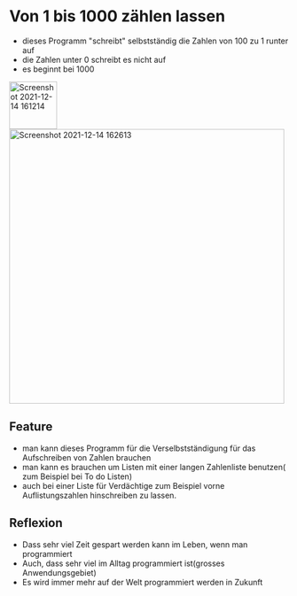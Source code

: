 # Von 1 bis 1000 zählen lassen
- dieses Programm "schreibt" selbstständig die Zahlen von 100 zu 1 runter auf
- die Zahlen unter 0 schreibt es nicht auf
- es beginnt bei 1000
<img width="86" alt="Screenshot 2021-12-14 161214" src="https://user-images.githubusercontent.com/96128600/146025181-85ed9c9a-3698-4545-8535-ff39a4a91b70.png">
<img width="496" alt="Screenshot 2021-12-14 162613" src="https://user-images.githubusercontent.com/96128600/146027650-2e0973b2-eb28-4c73-8f06-e8f5fd34ede1.png">


## Feature
- man kann dieses Programm für die Verselbstständigung für das Aufschreiben von Zahlen brauchen
- man kann es brauchen um Listen mit einer langen Zahlenliste benutzen( zum Beispiel bei To do Listen)
- auch bei einer Liste für Verdächtige zum Beispiel vorne Auflistungszahlen hinschreiben zu lassen.

## Reflexion
- Dass sehr viel Zeit gespart werden kann im Leben, wenn man programmiert
- Auch, dass sehr viel im Alltag programmiert ist(grosses Anwendungsgebiet)
- Es wird immer mehr auf der Welt programmiert werden in Zukunft

